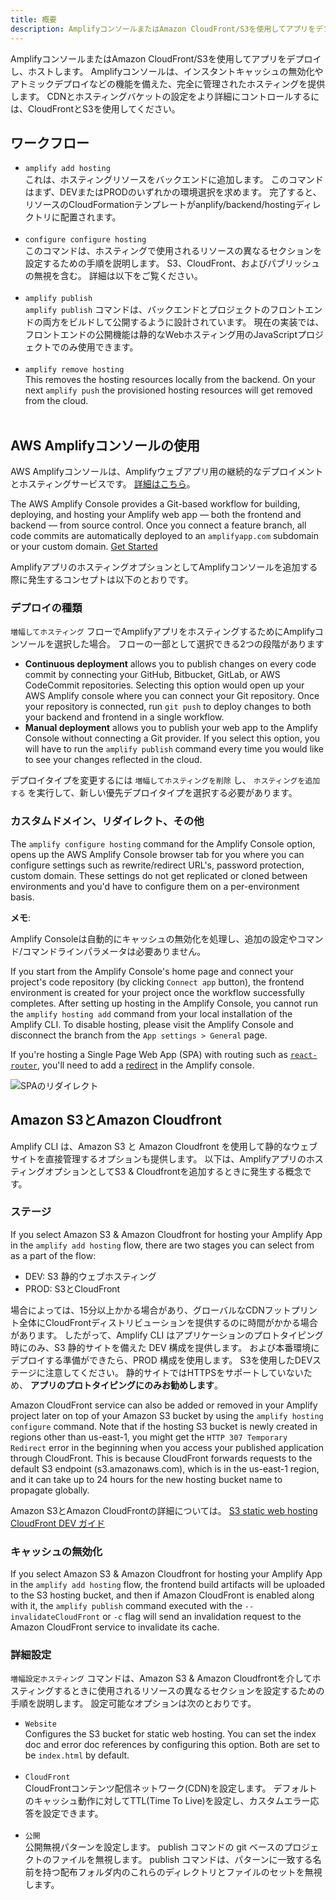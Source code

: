 ```yaml
---
title: 概要
description: AmplifyコンソールまたはAmazon CloudFront/S3を使用してアプリをデプロイし、ホストします。 Amplifyコンソールは、インスタントキャッシュの無効化やアトミックデプロイなどの機能を備えた、完全に管理されたホスティングを提供します。
---
```


AmplifyコンソールまたはAmazon CloudFront/S3を使用してアプリをデプロイし、ホストします。 Amplifyコンソールは、インスタントキャッシュの無効化やアトミックデプロイなどの機能を備えた、完全に管理されたホスティングを提供します。 CDNとホスティングバケットの設定をより詳細にコントロールするには、CloudFrontとS3を使用してください。

## ワークフロー

- `amplify add hosting`<br/> これは、ホスティングリソースをバックエンドに追加します。 このコマンドはまず、DEVまたはPRODのいずれかの環境選択を求めます。 完了すると、リソースのCloudFormationテンプレートがanplify/backend/hostingディレクトリに配置されます。 <br/><br/>
- `configure configure hosting`<br/> このコマンドは、ホスティングで使用されるリソースの異なるセクションを設定するための手順を説明します。 S3、CloudFront、およびパブリッシュの無視を含む。 詳細は以下をご覧ください。<br/><br/>
- `amplify publish`<br/> `amplify publish` コマンドは、バックエンドとプロジェクトのフロントエンドの両方をビルドして公開するように設計されています。 現在の実装では、フロントエンドの公開機能は静的なWebホスティング用のJavaScriptプロジェクトでのみ使用できます。<br/><br/>
- `amplify remove hosting`<br/> This removes the hosting resources locally from the backend. On your next `amplify push` the provisioned hosting resources will get removed from the cloud. <br/><br/>

## AWS Amplifyコンソールの使用

<amplify-callout>

AWS Amplifyコンソールは、Amplifyウェブアプリ用の継続的なデプロイメントとホスティングサービスです。 [詳細はこちら](https://console.amplify.aws)。

</amplify-callout>

The AWS Amplify Console provides a Git-based workflow for building, deploying, and hosting your Amplify web app — both the frontend and backend — from source control. Once you connect a feature branch, all code commits are automatically deployed to an `amplifyapp.com` subdomain or your custom domain. [Get Started](https://docs.aws.amazon.com/amplify/latest/userguide/getting-started.html)

AmplifyアプリのホスティングオプションとしてAmplifyコンソールを追加する際に発生するコンセプトは以下のとおりです。

### デプロイの種類

`増幅してホスティング` フローでAmplifyアプリをホスティングするためにAmplifyコンソールを選択した場合。 フローの一部として選択できる2つの段階があります

- **Continuous deployment** allows you to publish changes on every code commit by connecting your GitHub, Bitbucket, GitLab, or AWS CodeCommit repositories. Selecting this option would open up your AWS Amplify console where you can connect your Git  repository. Once your repository is connected, run `git push` to deploy changes to both your backend and frontend in a single workflow.
- **Manual deployment** allows you to publish your web app to the Amplify Console without connecting a Git provider. If you select this option, you will have to run the `amplify publish` command every time you would like to see your changes reflected in the cloud.

デプロイタイプを変更するには `増幅してホスティングを削除` し、 `ホスティングを追加する` を実行して、新しい優先デプロイタイプを選択する必要があります。

### カスタムドメイン、リダイレクト、その他

The `amplify configure hosting` command for the Amplify Console option, opens up the AWS Amplify Console browser tab for you where you can configure settings such as rewrite/redirect URL's, password protection, custom domain. These settings do not get replicated or cloned between environments and you'd have to configure them on a per-environment basis.

**メモ**:

Amplify Consoleは自動的にキャッシュの無効化を処理し、追加の設定やコマンド/コマンドラインパラメータは必要ありません。

If you start from the Amplify Console's home page and connect your project's code repository (by clicking `Connect app` button), the frontend environment is created for your project once the workflow successfully completes. After setting up hosting in the Amplify Console, you cannot run the `amplify hosting add` command from your local installation of the Amplify CLI. To disable hosting, please visit the Amplify Console and disconnect the branch from the `App settings > General` page.

If you're hosting a Single Page Web App (SPA) with routing such as [`react-router`](https://reactrouter.com/web/guides/quick-start), you'll need to add a [redirect](https://docs.aws.amazon.com/amplify/latest/userguide/redirects.html#redirects-for-single-page-web-apps-spa) in the Amplify console.

![SPAのリダイレクト](~/images/hosting/spa-redirect.png)

## Amazon S3とAmazon Cloudfront

Amplify CLI は、Amazon S3 と Amazon Cloudfront を使用して静的なウェブサイトを直接管理するオプションも提供します。 以下は、AmplifyアプリのホスティングオプションとしてS3 & Cloudfrontを追加するときに発生する概念です。

### ステージ
If you select Amazon S3 & Amazon Cloudfront for hosting your Amplify App in the `amplify add hosting` flow, there are two stages you can select from as a part of the flow:
- DEV: S3 静的ウェブホスティング
- PROD: S3とCloudFront

場合によっては、15分以上かかる場合があり、グローバルなCDNフットプリント全体にCloudFrontディストリビューションを提供するのに時間がかかる場合があります。 したがって、Amplify CLI はアプリケーションのプロトタイピング時にのみ、S3 静的サイトを備えた DEV 構成を提供します。 および本番環境にデプロイする準備ができたら、PROD 構成を使用します。 S3を使用したDEVステージに注意してください。 静的サイトではHTTPSをサポートしていないため、 **アプリのプロトタイピングにのみお勧めします**。

Amazon CloudFront service can also be added or removed in your Amplify project later on top of your Amazon S3 bucket by using the `amplify hosting configure` command. Note that if the hosting S3 bucket is newly created in regions other than us-east-1, you might get the `HTTP 307 Temporary Redirect` error in the beginning when you access your published application through CloudFront. This is because CloudFront forwards requests to the default S3 endpoint (s3.amazonaws.com), which is in the us-east-1 region, and it can take up to 24 hours for the new hosting bucket name to propagate globally.

Amazon S3とAmazon CloudFrontの詳細については。 [S3 static web hosting](https://docs.aws.amazon.com/AmazonS3/latest/dev/WebsiteHosting.html) [CloudFront DEV ガイド](https://docs.aws.amazon.com/AmazonCloudFront/latest/DeveloperGuide/Introduction.html)

### キャッシュの無効化
If you select Amazon S3 & Amazon Cloudfront for hosting your Amplify App in the `amplify add hosting` flow, the frontend build artifacts will be uploaded to the S3 hosting bucket, and then if Amazon CloudFront is enabled along with it, the `amplify publish` command executed with the `--invalidateCloudFront` or `-c` flag will send an invalidation request to the Amazon CloudFront service to invalidate its cache.

### 詳細設定
`増幅設定ホスティング` コマンドは、Amazon S3 & Amazon Cloudfrontを介してホスティングするときに使用されるリソースの異なるセクションを設定するための手順を説明します。 設定可能なオプションは次のとおりです。
- `Website`<br/> Configures the S3 bucket for static web hosting. You can set the index doc and error doc references by configuring this option. Both are set to be `index.html` by default.<br/><br/>
- `CloudFront`<br/> CloudFrontコンテンツ配信ネットワーク(CDN)を設定します。 デフォルトのキャッシュ動作に対してTTL(Time To Live)を設定し、カスタムエラー応答を設定できます。<br/><br/>
- `公開`<br/> 公開無視パターンを設定します。 publish コマンドの git ベースのプロジェクトのファイルを無視します。 publish コマンドは、パターンに一致する名前を持つ配布フォルダ内のこれらのディレクトリとファイルのセットを無視します。
